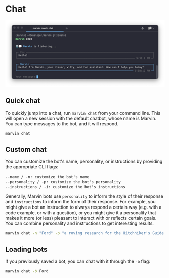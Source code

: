 # Chat
![](../img/marvin_chat.png)

## Quick chat

To quickly jump into a chat, run `marvin chat` from your command line. This will open a new session with the default chatbot, whose name is Marvin. You can type messages to the bot, and it will respond. 

```shell
marvin chat
```

## Custom chat

You can customize the bot's name, personality, or instructions by providing the appropriate CLI flags:

```
--name / -n: customize the bot's name
--personality / -p: customize the bot's personality
--instructions / -i: customize the bot's instructions
```

Generally, Marvin bots use `personality` to inform the style of their response and `instructions` to inform the form of their response. For example, you might give a bot an instruction to always respond a certain way (e.g. with a code example, or with a question), or you might give it a personality that makes it more (or less) pleasant to interact with or reflects certain goals. You can combine personality and instructions to get interesting results.

```bash
marvin chat -n "Ford" -p "a roving research for the Hitchhiker's Guide to the Galaxy"
```

## Loading bots
If you previously saved a bot, you can chat with it through the `-b` flag:

```bash
marvin chat -b Ford
```